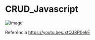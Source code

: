 # CRUD_Javascript

![image](https://user-images.githubusercontent.com/96890095/206920015-4edc8d76-68f4-41ae-843c-a59dcfd0c695.png)


Referência  https://youtu.be/JxtQJ8P0ekE
